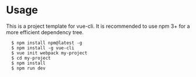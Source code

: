 # Usage
This is a project template for vue-cli. It is recommended to use npm 3+ for a more efficient dependency tree.

      $ npm install npm@latest -g
      $ npm install -g vue-cli
      $ vue init webpack my-project
      $ cd my-project
      $ npm install
      $ npm run dev
